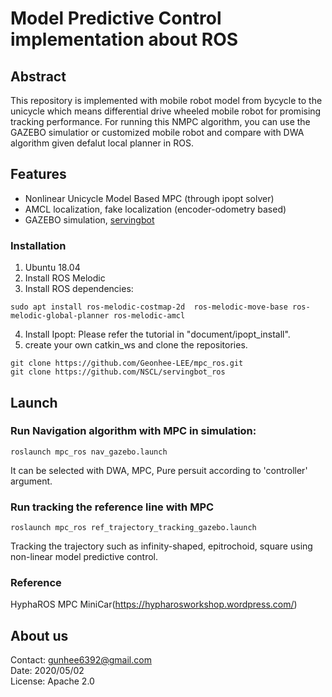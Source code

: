 # Model Predictive Control implementation about ROS 



## Abstract

This repository is implemented with mobile robot model from bycycle to the unicycle which means differential drive wheeled mobile robot for promising tracking performance. For running this NMPC algorithm, you can use the GAZEBO simulatior or customized mobile robot and compare with DWA algorithm given defalut local planner in ROS. 


## Features
* Nonlinear Unicycle Model Based MPC (through ipopt solver)  
* AMCL localization, fake localization (encoder-odometry based)  
* GAZEBO simulation, [servingbot](https://github.com/NSCL/servingbot_ros)

### Installation
1. Ubuntu 18.04
2. Install ROS Melodic 
3. Install ROS dependencies: 
```
sudo apt install ros-melodic-costmap-2d  ros-melodic-move-base ros-melodic-global-planner ros-melodic-amcl
```
4. Install Ipopt: Please refer the tutorial in "document/ipopt_install".  
5. create your own catkin_ws and clone the repositories. 
```
git clone https://github.com/Geonhee-LEE/mpc_ros.git 
git clone https://github.com/NSCL/servingbot_ros
```

## Launch

### Run Navigation algorithm with MPC in simulation: 
```
roslaunch mpc_ros nav_gazebo.launch
```
It can be selected with DWA, MPC, Pure persuit according to 'controller' argument.


### Run tracking the reference line with MPC
```
roslaunch mpc_ros ref_trajectory_tracking_gazebo.launch
```

Tracking the trajectory such as infinity-shaped, epitrochoid, square using non-linear model predictive control.




### Reference

HyphaROS MPC MiniCar(https://hypharosworkshop.wordpress.com/)


## About us
Contact: gunhee6392@gmail.com  
Date: 2020/05/02  
License: Apache 2.0
